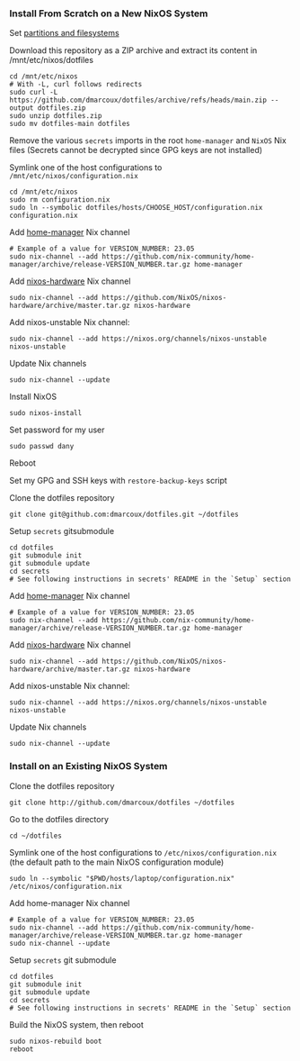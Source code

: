 ### Install From Scratch on a New NixOS System

Set [partitions and filesystems](https://nixos.org/nixos/manual/index.html#sec-installation-partitioning)

Download this repository as a ZIP archive and extract its content in /mnt/etc/nixos/dotfiles

```
cd /mnt/etc/nixos
# With -L, curl follows redirects
sudo curl -L https://github.com/dmarcoux/dotfiles/archive/refs/heads/main.zip --output dotfiles.zip
sudo unzip dotfiles.zip
sudo mv dotfiles-main dotfiles
```

Remove the various `secrets` imports in the root `home-manager` and `NixOS` Nix files
(Secrets cannot be decrypted since GPG keys are not installed)

Symlink one of the host configurations to `/mnt/etc/nixos/configuration.nix`

```
cd /mnt/etc/nixos
sudo rm configuration.nix
sudo ln --symbolic dotfiles/hosts/CHOOSE_HOST/configuration.nix configuration.nix
```

Add [home-manager](https://github.com/nix-community/home-manager) Nix channel

```
# Example of a value for VERSION_NUMBER: 23.05
sudo nix-channel --add https://github.com/nix-community/home-manager/archive/release-VERSION_NUMBER.tar.gz home-manager
```

Add [nixos-hardware](https://github.com/NixOS/nixos-hardware) Nix channel

```
sudo nix-channel --add https://github.com/NixOS/nixos-hardware/archive/master.tar.gz nixos-hardware
```

Add nixos-unstable Nix channel:

```
sudo nix-channel --add https://nixos.org/channels/nixos-unstable nixos-unstable
```

Update Nix channels

```
sudo nix-channel --update
```

Install NixOS

```
sudo nixos-install
```

Set password for my user

```
sudo passwd dany
```

Reboot

Set my GPG and SSH keys with `restore-backup-keys` script

Clone the dotfiles repository

```
git clone git@github.com:dmarcoux/dotfiles.git ~/dotfiles
```

Setup `secrets` gitsubmodule

```
cd dotfiles
git submodule init
git submodule update
cd secrets
# See following instructions in secrets' README in the `Setup` section
```

Add [home-manager](https://github.com/nix-community/home-manager) Nix channel

```
# Example of a value for VERSION_NUMBER: 23.05
sudo nix-channel --add https://github.com/nix-community/home-manager/archive/release-VERSION_NUMBER.tar.gz home-manager
```

Add [nixos-hardware](https://github.com/NixOS/nixos-hardware) Nix channel

```
sudo nix-channel --add https://github.com/NixOS/nixos-hardware/archive/master.tar.gz nixos-hardware
```

Add nixos-unstable Nix channel:

```
sudo nix-channel --add https://nixos.org/channels/nixos-unstable nixos-unstable
```


Update Nix channels

```
sudo nix-channel --update
```

### Install on an Existing NixOS System

Clone the dotfiles repository

```
git clone http://github.com/dmarcoux/dotfiles ~/dotfiles
```

Go to the dotfiles directory

```
cd ~/dotfiles
```

Symlink one of the host configurations to `/etc/nixos/configuration.nix` (the
default path to the main NixOS configuration module)

```
sudo ln --symbolic "$PWD/hosts/laptop/configuration.nix" /etc/nixos/configuration.nix
```

Add home-manager Nix channel

```
# Example of a value for VERSION_NUMBER: 23.05
sudo nix-channel --add https://github.com/nix-community/home-manager/archive/release-VERSION_NUMBER.tar.gz home-manager
sudo nix-channel --update
```

Setup `secrets` git submodule

```
cd dotfiles
git submodule init
git submodule update
cd secrets
# See following instructions in secrets' README in the `Setup` section
```

Build the NixOS system, then reboot

```
sudo nixos-rebuild boot
reboot
```
